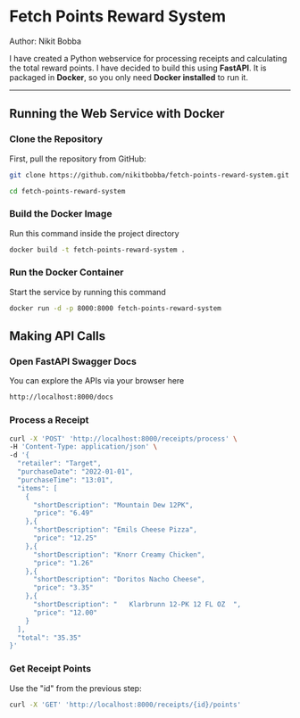 # Fetch Points Reward System

Author: Nikit Bobba

I have created a Python webservice for processing receipts and calculating the total reward points. I have decided to build this using **FastAPI**. It is packaged in **Docker**, so you only need **Docker installed** to run it.

---

## **Running the Web Service with Docker**
### **Clone the Repository**
First, pull the repository from GitHub:
```bash
git clone https://github.com/nikitbobba/fetch-points-reward-system.git

cd fetch-points-reward-system
```

### **Build the Docker Image**
Run this command inside the project directory
```bash
docker build -t fetch-points-reward-system .
```

### **Run the Docker Container**
Start the service by running this command
```bash
docker run -d -p 8000:8000 fetch-points-reward-system
```

## **Making API Calls**
### **Open FastAPI Swagger Docs**
You can explore the APIs via your browser here
```bash
http://localhost:8000/docs
```

### **Process a Receipt**
```bash
curl -X 'POST' 'http://localhost:8000/receipts/process' \
-H 'Content-Type: application/json' \
-d '{
  "retailer": "Target",
  "purchaseDate": "2022-01-01",
  "purchaseTime": "13:01",
  "items": [
    {
      "shortDescription": "Mountain Dew 12PK",
      "price": "6.49"
    },{
      "shortDescription": "Emils Cheese Pizza",
      "price": "12.25"
    },{
      "shortDescription": "Knorr Creamy Chicken",
      "price": "1.26"
    },{
      "shortDescription": "Doritos Nacho Cheese",
      "price": "3.35"
    },{
      "shortDescription": "   Klarbrunn 12-PK 12 FL OZ  ",
      "price": "12.00"
    }
  ],
  "total": "35.35"
}'
```

### **Get Receipt Points**
Use the "id" from the previous step:
```bash
curl -X 'GET' 'http://localhost:8000/receipts/{id}/points'

```